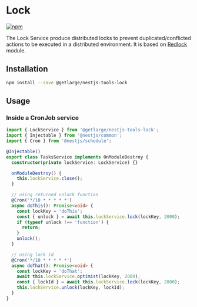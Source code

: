 # Lock

[![npm][npm-image]][npm-url]

[npm-image]: https://img.shields.io/npm/v/@getlarge/nestjs-tools-lock.svg?style=flat
[npm-url]: https://npmjs.org/package/@getlarge/nestjs-tools-lock

The Lock Service produce distributed locks to prevent duplicated/conflicted actions to be executed in a distributed environment.
It is based on [Redlock](https://www.npmjs.com/package/redlock) module.

## Installation

```bash
npm install --save @getlarge/nestjs-tools-lock
```

## Usage

### Inside a CronJob service

```ts
import { LockService } from '@getlarge/nestjs-tools-lock';
import { Injectable } from '@nestjs/common';
import { Cron } from '@nestjs/schedule';

@Injectable()
export class TasksService implements OnModuleDestroy {
  constructor(private lockService: LockService) {}

  onModuleDestroy() {
    this.lockService.close();
  }

  // using returned unlock function
  @Cron('*/10 * * * * *')
  async doThis(): Promise<void> {
    const lockKey = 'doThis';
    const { unlock } = await this.lockService.lock(lockKey, 2000);
    if (typeof unlock !== 'function') {
      return;
    }
    unlock();
  }

  // using lock id
  @Cron('*/10 * * * * *')
  async doThat(): Promise<void> {
    const lockKey = 'doThat';
    await this.lockService.optimist(lockKey, 2000);
    const { lockId } = await this.lockService.lock(lockKey, 2000);
    this.lockService.unlock(lockKey, lockId);
  }
}
```

